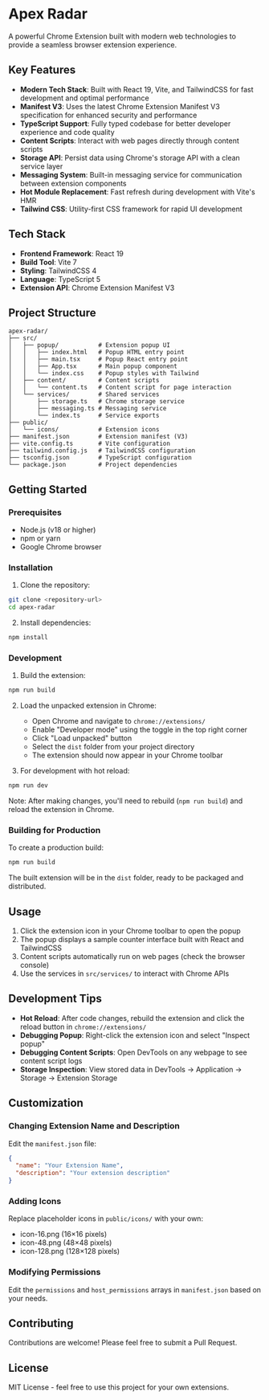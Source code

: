 # Apex Radar

A powerful Chrome Extension built with modern web technologies to provide a seamless browser extension experience.

## Key Features

- **Modern Tech Stack**: Built with React 19, Vite, and TailwindCSS for fast development and optimal performance
- **Manifest V3**: Uses the latest Chrome Extension Manifest V3 specification for enhanced security and performance
- **TypeScript Support**: Fully typed codebase for better developer experience and code quality
- **Content Scripts**: Interact with web pages directly through content scripts
- **Storage API**: Persist data using Chrome's storage API with a clean service layer
- **Messaging System**: Built-in messaging service for communication between extension components
- **Hot Module Replacement**: Fast refresh during development with Vite's HMR
- **Tailwind CSS**: Utility-first CSS framework for rapid UI development

## Tech Stack

- **Frontend Framework**: React 19
- **Build Tool**: Vite 7
- **Styling**: TailwindCSS 4
- **Language**: TypeScript 5
- **Extension API**: Chrome Extension Manifest V3

## Project Structure

```
apex-radar/
├── src/
│   ├── popup/           # Extension popup UI
│   │   ├── index.html   # Popup HTML entry point
│   │   ├── main.tsx     # Popup React entry point
│   │   ├── App.tsx      # Main popup component
│   │   └── index.css    # Popup styles with Tailwind
│   ├── content/         # Content scripts
│   │   └── content.ts   # Content script for page interaction
│   └── services/        # Shared services
│       ├── storage.ts   # Chrome storage service
│       ├── messaging.ts # Messaging service
│       └── index.ts     # Service exports
├── public/
│   └── icons/           # Extension icons
├── manifest.json        # Extension manifest (V3)
├── vite.config.ts       # Vite configuration
├── tailwind.config.js   # TailwindCSS configuration
├── tsconfig.json        # TypeScript configuration
└── package.json         # Project dependencies

```

## Getting Started

### Prerequisites

- Node.js (v18 or higher)
- npm or yarn
- Google Chrome browser

### Installation

1. Clone the repository:
```bash
git clone <repository-url>
cd apex-radar
```

2. Install dependencies:
```bash
npm install
```

### Development

1. Build the extension:
```bash
npm run build
```

2. Load the unpacked extension in Chrome:
   - Open Chrome and navigate to `chrome://extensions/`
   - Enable "Developer mode" using the toggle in the top right corner
   - Click "Load unpacked" button
   - Select the `dist` folder from your project directory
   - The extension should now appear in your Chrome toolbar

3. For development with hot reload:
```bash
npm run dev
```
Note: After making changes, you'll need to rebuild (`npm run build`) and reload the extension in Chrome.

### Building for Production

To create a production build:
```bash
npm run build
```

The built extension will be in the `dist` folder, ready to be packaged and distributed.

## Usage

1. Click the extension icon in your Chrome toolbar to open the popup
2. The popup displays a sample counter interface built with React and TailwindCSS
3. Content scripts automatically run on web pages (check the browser console)
4. Use the services in `src/services/` to interact with Chrome APIs

## Development Tips

- **Hot Reload**: After code changes, rebuild the extension and click the reload button in `chrome://extensions/`
- **Debugging Popup**: Right-click the extension icon and select "Inspect popup"
- **Debugging Content Scripts**: Open DevTools on any webpage to see content script logs
- **Storage Inspection**: View stored data in DevTools → Application → Storage → Extension Storage

## Customization

### Changing Extension Name and Description

Edit the `manifest.json` file:
```json
{
  "name": "Your Extension Name",
  "description": "Your extension description"
}
```

### Adding Icons

Replace placeholder icons in `public/icons/` with your own:
- icon-16.png (16×16 pixels)
- icon-48.png (48×48 pixels)  
- icon-128.png (128×128 pixels)

### Modifying Permissions

Edit the `permissions` and `host_permissions` arrays in `manifest.json` based on your needs.

## Contributing

Contributions are welcome! Please feel free to submit a Pull Request.

## License

MIT License - feel free to use this project for your own extensions.
